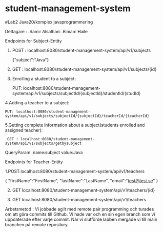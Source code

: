 # student-management-system
#Lab2
Java20/komplex javaprogrammering

Deltagare :
.Samir Alsalhani
.Biniam Haile


Endpoints for Subject-Entity

1. POST :  localhost:8080/student-management-system/api/v1/subjects
 
     {"subject":"Java"}

2. GET : localhost:8080/student-management-system/api/v1/subjects/{id}

3. Enrolling a student to a subject:
     
     PUT: localhost:8080/student-management-system/api/v1/subjects/subjectId/{subjectId}/studentId/{studId}

4.Adding a teacher to a subject:
    
    PUT: localhost:8080/student-management-system/api/v1/subjects/subjectId/{subjectId}/teacherId/{teacherId}

5.Getting complete information about a subject(students enrolled and assigned teacher):
     
     GET : localhost:8080/student-management-system/api/v1/subjects/getbysubject

QueryParam:          name:subject     value:Java

Endpoints for Teacher-Entity

1.POST:localhost:8080/student-management-system/api/v1/teachers

{   "firstName":"FirstName",
    "lastName":"LastName",
    "email":"test@test.se"  }

2. GET localhost:8080/student-management-system/api/v1/teachers/{id}

3. GET localhost:8080/student-management-system/api/v1/teachers



Arbetsmetod : Vi jobbade agilt med remote pair programming och turades om att göra commits till Github.
Vi hade var och en sin egen branch som vi uppdaterade efter varje commit. När vi slutförde labben mergade vi till main branchen på remote repository.

